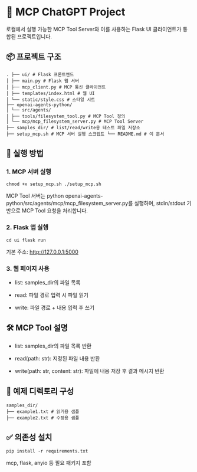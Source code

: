 # 🧠 MCP ChatGPT Project
로컬에서 실행 가능한 MCP Tool Server와 이를 사용하는 Flask UI 클라이언트가 통합된 프로젝트입니다.

## 📦 프로젝트 구조

```
. ├── ui/ # Flask 프론트엔드
│ ├── main.py # Flask 웹 서버
│ ├── mcp_client.py # MCP 통신 클라이언트
│ ├── templates/index.html # 웹 UI
│ └── static/style.css # 스타일 시트
├── openai-agents-python/
│ └── src/agents/
│ ├── tools/filesystem_tool.py # MCP Tool 정의
│ └── mcp/mcp_filesystem_server.py # MCP Tool Server
├── samples_dir/ # list/read/write용 테스트 파일 저장소
├── setup_mcp.sh # MCP 서버 실행 스크립트 └── README.md # 이 문서
```

## 🚀 실행 방법

### 1. MCP 서버 실행
``` chmod +x setup_mcp.sh ./setup_mcp.sh ```

MCP Tool 서버는 python openai-agents-python/src/agents/mcp/mcp_filesystem_server.py를 실행하며,
stdin/stdout 기반으로 MCP Tool 요청을 처리합니다.

### 2. Flask 앱 실행
``` cd ui flask run ```

기본 주소: http://127.0.0.1:5000

### 3. 웹 페이지 사용

- list: samples_dir의 파일 목록

- read: 파일 경로 입력 시 파일 읽기

- write: 파일 경로 + 내용 입력 후 쓰기

## 🛠 MCP Tool 설명

- list: samples_dir의 파일 목록 반환

- read(path: str): 지정된 파일 내용 반환

- write(path: str, content: str): 파일에 내용 저장 후 결과 메시지 반환

## 📂 예제 디렉토리 구성

```
samples_dir/
├── example1.txt # 읽기용 샘플
├── example2.txt # 수정용 샘플
```

## ✅ 의존성 설치
```
pip install -r requirements.txt
```

mcp, flask, anyio 등 필요 패키지 포함